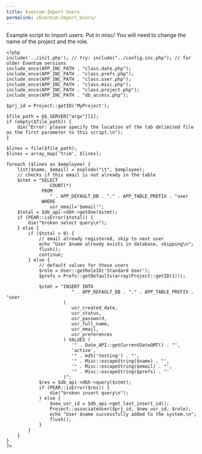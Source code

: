 ```yaml
---
title: Eventum:Import Users
permalink: /Eventum:Import_Users/
---
```


Example script to import users. Put in misc/ You will need to change the name of the project and the role.

    <?php
    include('../init.php'); // try: include("../config.inc.php"); // for older Eventum versions
    include_once(APP_INC_PATH . "class.date.php");
    include_once(APP_INC_PATH . "class.prefs.php");
    include_once(APP_INC_PATH . "class.user.php");
    include_once(APP_INC_PATH . "class.misc.php");
    include_once(APP_INC_PATH . "class.project.php");
    include_once(APP_INC_PATH . "db_access.php");

    $prj_id = Project::getID('MyProject');

    $file_path = @$_SERVER["argv"][1];
    if (empty($file_path)) {
        die("Error: please specify the location of the tab delimited file as the first parameter to this script.\n");
    }

    $lines = file($file_path);
    $lines = array_map('trim', $lines);

    foreach ($lines as $employee) {
        list($name, $email) = explode("\t", $employee);
        // checks if this email is not already in the table
        $stmt = "SELECT
                    COUNT(*)
                 FROM
                    " . APP_DEFAULT_DB . "." . APP_TABLE_PREFIX . "user
                 WHERE
                    usr_email='$email'";
        $total = $db_api->dbh->getOne($stmt);
        if (PEAR::isError($total)) {
            die("broken select query\n");
        } else {
            if ($total > 0) {
                // email already registered, skip to next user
                echo "User $name already exists in database, skipping\n";
                flush();
                continue;
            } else {
                // default values for these users
                $role = User::getRoleID('Standard User');
                $prefs = Prefs::getDefaults(array(Project::getID(1)));

                $stmt = "INSERT INTO
                            " . APP_DEFAULT_DB . "." . APP_TABLE_PREFIX . "user
                         (
                            usr_created_date,
                            usr_status,
                            usr_password,
                            usr_full_name,
                            usr_email,
                            usr_preferences
                         ) VALUES (
                            '" . Date_API::getCurrentDateGMT() . "',
                            'active',
                            '" . md5('testing') . "',
                            '" . Misc::escapeString($name) . "',
                            '" . Misc::escapeString($email) . "',
                            '" . Misc::escapeString($prefs) . "'
                         )";
                $res = $db_api->dbh->query($stmt);
                if (PEAR::isError($res)) {
                    die("broken insert query\n");
                } else {
                    $new_usr_id = $db_api->get_last_insert_id();
                    Project::associateUser($prj_id, $new_usr_id, $role);
                    echo "User $name successfully added to the system.\n";
                    flush();
                }
            }
        }
    }
    ?>